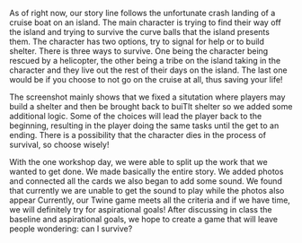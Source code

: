 As of right now, our story line follows the unfortunate crash landing of a cruise boat on an island. The main character is trying to find their way off the island and trying to survive the curve balls that the island presents them. The character has two options, try to signal for help or to build shelter. There is three ways to survive. One being the character being rescued by a helicopter, the other being a tribe on the island taking in the character and they live out the rest of their days on the island. The last one would be if you choose to not go on the cruise at all, thus saving your life!

The screenshot mainly shows that we fixed a situtation where players may build a shelter and then be brought back to buiTlt shelter so we added some additional logic. Some of the choices will lead the player back to the beginning, resulting in the player doing the same tasks until the get to an ending. There is a possibility that the character dies in the process of survival, so choose wisely!

With the one workshop day, we were able to split up the work that we wanted to get done. We made basically the entire story. We added photos and connected all the cards we also began to add some sound. We found that currently we are unable to get the sound to play while the photos also appear Currently, our Twine game meets all the criteria and if we have time, we will definitely try for aspirational goals! After discussing in class the baseline and aspirational goals, we hope to create a game that will leave people wondering: can I survive?

